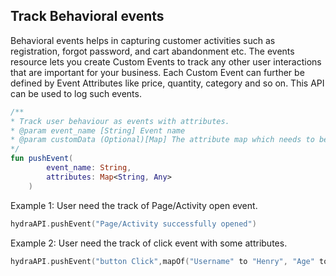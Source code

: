 ## Track Behavioral events

Behavioral events helps in capturing customer activities such as registration, forgot password, and cart abandonment etc. The events resource lets you create Custom Events to track any other user interactions that are important for your business. Each Custom Event can further be defined by Event Attributes like price, quantity, category and so on.
This API can be used to log such events.

```kotlin
/**
* Track user behaviour as events with attributes.
* @param event_name [String] Event name
* @param customData (Optional)[Map] The attribute map which needs to be set for the event
*/
fun pushEvent(
        event_name: String,
        attributes: Map<String, Any>
    )

```

Example 1: User need the track of Page/Activity open event.

```kotlin
hydraAPI.pushEvent("Page/Activity successfully opened")
```

Example 2: User need the track of click event with some attributes.

```kotlin
hydraAPI.pushEvent("button Click",mapOf("Username" to "Henry", "Age" to "25", "Gender" to "Male"))
````

